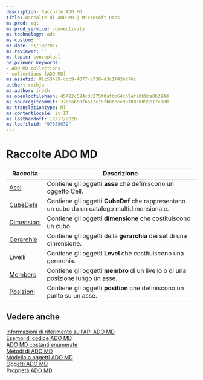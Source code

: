 ```yaml
---
description: Raccolte ADO MD
title: Raccolte di ADO MD | Microsoft Docs
ms.prod: sql
ms.prod_service: connectivity
ms.technology: ado
ms.custom: ''
ms.date: 01/19/2017
ms.reviewer: ''
ms.topic: conceptual
helpviewer_keywords:
- ADO MD collections
- collections [ADO MD]
ms.assetid: 01c53429-ccc9-4077-b738-d3c1f43bd76c
author: rothja
ms.author: jroth
ms.openlocfilehash: d5422c524cdd275f0afbb64cb5efabb9da0b224d
ms.sourcegitcommit: 370cab80fba17c15fb0bceed9f80cb099017e000
ms.translationtype: MT
ms.contentlocale: it-IT
ms.lasthandoff: 12/17/2020
ms.locfileid: "97638039"
---
```

# <a name="ado-md-collections"></a>Raccolte ADO MD

|Raccolta|Descrizione|  
|-|-|  
|[Assi](./axes-collection-ado-md.md)|Contiene gli oggetti **asse** che definiscono un oggetto Cell.|  
|[CubeDefs](./cubedef-object-ado-md.md)|Contiene gli oggetti **CubeDef** che rappresentano un cubo da un catalogo multidimensionale.|  
|[Dimensioni](./dimension-object-ado-md.md)|Contiene gli oggetti **dimensione** che costituiscono un cubo.|  
|[Gerarchie](./hierarchy-object-ado-md.md)|Contiene gli oggetti della **gerarchia** dei set di una dimensione.|  
|[Livelli](./level-object-ado-md.md)|Contiene gli oggetti **Level** che costituiscono una gerarchia.|  
|[Members](./members-collection-ado-md.md)|Contiene gli oggetti **membro** di un livello o di una posizione lungo un asse.|  
|[Posizioni](./positions-collection-ado-md.md)|Contiene gli oggetti **position** che definiscono un punto su un asse.|  
  
## <a name="see-also"></a>Vedere anche  
 [Informazioni di riferimento sull'API ADO MD](./ado-md-object-model.md)   
 [Esempi di codice ADO MD](./ado-md-code-examples.md)   
 [ADO MD costanti enumerate](./ado-md-enumerated-constants.md)   
 [Metodi di ADO MD](./ado-md-methods.md)   
 [Modello a oggetti ADO MD](./ado-md-object-model.md)   
 [Oggetti ADO MD](./ado-md-objects.md)   
 [Proprietà ADO MD](./ado-md-properties.md)
